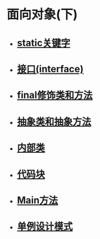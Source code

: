 # 面向对象(下)
 - ## [static关键字](/Java/Java%20SE/7-面向对象（下）/static关键字.md)
 - ## [接口(interface)](/Java/Java%20SE/7-面向对象（下）/接口（interface）.md)
 - ## [final修饰类和方法](/Java/Java%20SE/7-面向对象（下）/抽象类与抽象方法.md)
 - ## [抽象类和抽象方法](/Java/Java%20SE/7-面向对象（下）/抽象类与抽象方法.md)
 - ## [内部类](/Java/Java%20SE/7-面向对象（下）/内部类.md)
 - ## [代码块](/Java/Java%20SE/7-面向对象（下）/代码块(初始化块).md)
 - ## [Main方法](/Java/Java%20SE/7-面向对象（下）/Main方法.md)
 - ## [单例设计模式](/Java/Java%20SE/7-面向对象（下）/单例（Singleton）设计模式.md)
